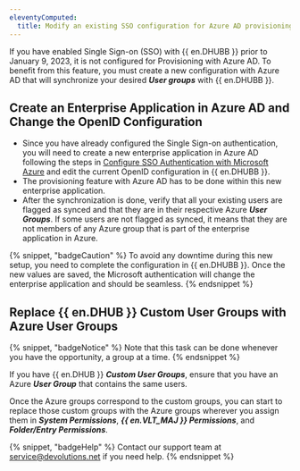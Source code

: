 ```yaml
---
eleventyComputed:
  title: Modify an existing SSO configuration for Azure AD provisioning
---
```

If you have enabled Single Sign-on (SSO) with {{ en.DHUBB }} prior to January 9, 2023, it is not configured for Provisioning with Azure AD. To benefit from this feature, you must create a new configuration with Azure AD that will synchronize your desired ***User groups*** with {{ en.DHUBB }}.

## Create an Enterprise Application in Azure AD and Change the OpenID Configuration

* Since you have already configured the Single Sign-on authentication, you will need to create a new enterprise application in Azure AD following the steps in [Configure SSO Authentication with Microsoft Azure](/hub/getting-started/get-started-sso-hub-business/configure-sso-authentication-microsoft-azure/) and edit the current OpenID configuration in {{ en.DHUBB }}.
* The provisioning feature with Azure AD has to be done within this new enterprise application.
* After the synchronization is done, verify that all your existing users are flagged as synced and that they are in their respective Azure ***User Groups***. If some users are not flagged as synced, it means that they are not members of any Azure group that is part of the enterprise application in Azure.

{% snippet, "badgeCaution" %}
To avoid any downtime during this new setup, you need to complete the configuration in {{ en.DHUBB }}. Once the new values are saved, the Microsoft authentication will change the enterprise application and should be seamless.
{% endsnippet %}

## Replace {{ en.DHUB }} Custom User Groups with Azure User Groups

{% snippet, "badgeNotice" %}
Note that this task can be done whenever you have the opportunity, a group at a time.
{% endsnippet %}

If you have {{ en.DHUB }} ***Custom User Groups***, ensure that you have an Azure ***User Group*** that contains the same users.

Once the Azure groups correspond to the custom groups, you can start to replace those custom groups with the Azure groups wherever you assign them in ***System Permissions***, ***{{ en.VLT_MAJ }} Permissions***, and ***Folder/Entry Permissions***.

{% snippet, "badgeHelp" %}
Contact our support team at [service@devolutions.net](mailto:service@devolutions.net) if you need help.
{% endsnippet %}
